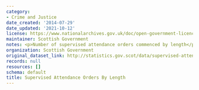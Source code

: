 ```yaml
---
category:
- Crime and Justice
date_created: '2014-07-29'
date_updated: '2021-10-12'
license: https://www.nationalarchives.gov.uk/doc/open-government-licence/version/3/
maintainer: Scottish Government
notes: <p>Number of supervised attendance orders commenced by length</p>
organization: Scottish Government
original_dataset_link: http://statistics.gov.scot/data/supervised-attendance-orders-by-length
records: null
resources: []
schema: default
title: Supervised Attendance Orders By Length
---
```

